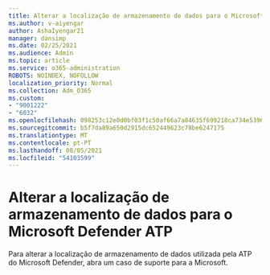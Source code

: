 ```yaml
---
title: Alterar a localização de armazenamento de dados para o Microsoft Defender ATP
ms.author: v-aiyengar
author: AshaIyengar21
manager: dansimp
ms.date: 02/25/2021
ms.audience: Admin
ms.topic: article
ms.service: o365-administration
ROBOTS: NOINDEX, NOFOLLOW
localization_priority: Normal
ms.collection: Adm_O365
ms.custom:
- "9001222"
- "6032"
ms.openlocfilehash: 098253c12e0d0bf03f1c50af66a7a84635f699218ca734e53965bcfd55edb930
ms.sourcegitcommit: b5f7da89a650d2915dc652449623c78be6247175
ms.translationtype: MT
ms.contentlocale: pt-PT
ms.lasthandoff: 08/05/2021
ms.locfileid: "54103599"
---
```

# <a name="change-data-storage-location-for-microsoft-defender-atp"></a>Alterar a localização de armazenamento de dados para o Microsoft Defender ATP

Para alterar a localização de armazenamento de dados utilizada pela ATP do Microsoft Defender, abra um caso de suporte para a Microsoft.
